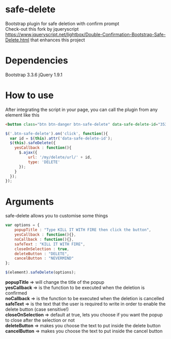 # safe-delete
Bootstrap plugin for safe deletion with confirm prompt<br />
Check-out this fork by jqueryscript https://www.jqueryscript.net/lightbox/Double-Confirmation-Bootstrap-Safe-Delete.html that enhances this project

# Dependencies
Bootstrap 3.3.6
jQuery 1.9.1

# How to use
After integrating the script in your page, you can call the plugin from any element like this

```html
<button class="btn btn-danger btn-safe-delete" data-safe-delete-id="3536">DELETE ME</button>
```

```javascript
$('.btn-safe-delete').on('click', function(){
  var id = $(this).attr('data-safe-delete-id');
  $(this).safeDelete({
    yesCallback : function(){
      $.ajax({
          url: '/my/delete/url/' + id,
          type: 'DELETE'
      });
    }
  });
});
```

# Arguments
safe-delete allows you to customise some things

```javascript
var options = {
    popupTitle : "Type KILL IT WITH FIRE then click the button",
    yesCallback : function(){},
    noCallback : function(){},
    safeText : "KILL IT WITH FIRE",
    closeOnSelection : true,
    deleteButton : "DELETE",
    cancelButton : "NEVERMIND"            
};

$(element).safeDelete(options);
```

**popupTitle** => will change the title of the popup <br />
**yesCallback** => is the function to be executed when the deletion is confirmed <br />
**noCallback** => is the function to be executed when the deletion is cancelled <br />
**safeText** => is the text that the user is required to write in order to enable the delete button (case sensitive!) <br />
**closeOnSelection** => default at true, lets you choose if you want the popup to close after the selection or not <br />
**deleteButton** => makes you choose the text to put inside the delete button <br />
**cancelButton** => makes you choose the text to put inside the cancel button <br />
